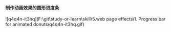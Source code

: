 #### 制作动画效果的圆形进度条



![q4q4n-it3hq](F:\git\study-or-learn\skill\5.web page effects\1. Progress bar for animated donuts\q4q4n-it3hq.gif)

